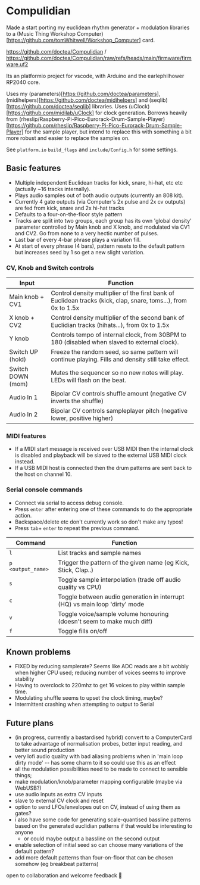 # Compulidian

Made a start porting my euclidean rhythm generator + modulation libraries to a (Music Thing Workshop Computer)[https://github.com/tomWhitwell/Workshop_Computer] card.

https://github.com/doctea/Compulidian / https://github.com/doctea/Compulidian/raw/refs/heads/main/firmware/firmware.uf2

Its an platformio project for vscode, with Arduino and the earlephilhower RP2040 core.

Uses my (parameters)[https://github.com/doctea/parameters], (midihelpers)[https://github.com/doctea/midihelpers] and (seqlib)[https://github.com/doctea/seqlib] libraries.  Uses (uClock)[https://github.com/midilab/uClock] for clock generation.  Borrows heavily from (rheslip/Raspberry-Pi-Pico-Eurorack-Drum-Sample-Player)[https://github.com/rheslip/Raspberry-Pi-Pico-Eurorack-Drum-Sample-Player] for the sample player, but intend to replace this with something a bit more robust and easier to replace the samples on.

See `platform.io` `build_flags` and `include/Config.h` for some settings.

## Basic features

- Multiple independent Euclidean tracks for kick, snare, hi-hat, etc etc (actually ~16 tracks internally).
- Plays audio samples out of both audio outputs (currently an 808 kit).
- Currently 4 gate outputs (via Computer's 2x pulse and 2x cv outputs) are fed from kick, snare and 2x hi-hat tracks
- Defaults to a four-on-the-floor style pattern
- Tracks are split into two groups, each group has its own 'global density' parameter controlled by Main knob and X knob, and modulated via CV1 and CV2.  Go from none to a very hectic number of pulses.
- Last bar of every 4-bar phrase plays a variation fill.
- At start of every phrase (4 bars), pattern resets to the default pattern but increases seed by 1 so get a new slight variation.

### CV, Knob and Switch controls

| Input             | Function                                                                                                        |
| ----------------- | --------------------------------------------------------------------------------------------------------------- |
| Main knob + CV1   | Control density multiplier of the first bank of Euclidean tracks (kick, clap, snare, toms...), from 0x to 1.5x  |
| X knob + CV2      | Control density multiplier of the second bank of Euclidian tracks (hihats...), from 0x to 1.5x                  |
| Y knob            | Controls tempo of internal clock, from 30BPM to 180 (disabled when slaved to external clock).                   |
| Switch UP (hold)  | Freeze the random seed, so same pattern will continue playing.  Fills and density still take effect.            |
| Switch DOWN (mom) | Mutes the sequencer so no new notes will play.  LEDs will flash on the beat.                                    |
| Audio In 1        | Bipolar CV controls shuffle amount (negative CV inverts the shuffle)                                            |
| Audio In 2        | Bipolar CV controls sampleplayer pitch (negative lower, positive higher)                                        |

### MIDI features

- If a MIDI start message is received over USB MIDI then the internal clock is disabled and playback will be slaved to the external USB MIDI clock instead.
- If a USB MIDI host is connected then the drum patterns are sent back to the host on channel 10.

### Serial console commands

- Connect via serial to access debug console.
- Press `enter` after entering one of these commands to do the appropriate action.
- Backspace/delete etc don't currently work so don't make any typos!
- Press `tab`+ `enter` to repeat the previous command.

| Command           | Function                                                                    |
| ----------------- | --------------------------------------------------------------------------- |
| `l`               | List tracks and sample names                                                |
| `p <output_name>` | Trigger the pattern of the given name (eg Kick, Stick, Clap..)              |
| `s`               | Toggle sample interpolation (trade off audio quality vs CPU)                |
| `c`               | Toggle between audio generation in interrupt (HQ) vs main loop 'dirty' mode |
| `v`               | Toggle voice/sample volume honouring (doesn't seem to make much diff)       |
| `f`               | Toggle fills on/off                                                         |

## Known problems

- FIXED by reducing samplerate? Seems like ADC reads are a bit wobbly when higher CPU used; reducing number of voices seems to improve stability
- Having to overclock to 220mhz to get 16 voices to play within sample time.
- Modulating shuffle seems to upset the clock timing, maybe?
- Intermittent crashing when attempting to output to Serial

## Future plans

- (in progress, currently a bastardised hybrid) convert to a ComputerCard to take advantage of normalisation probes, better input reading, and better sound production
- very lofi audio quality with bad aliasing problems when in 'main loop dirty mode' -- has some charm to it so could use this as an effect
- all the modulation possibilities need to be made to connect to sensible things;
- make modulation/knob/parameter mapping configurable (maybe via WebUSB?)
- use audio inputs as extra CV inputs
- slave to external CV clock and reset
- option to send LFOs/envelopes out on CV, instead of using them as gates?
- i also have some code for generating scale-quantised bassline patterns based on the generated euclidian patterns if that would be interesting to anyone
  - or could maybe output a bassline on the second output
- enable selection of initial seed so can choose many variations of the default pattern?
- add more default patterns than four-on-floor that can be chosen somehow (eg breakbeat patterns)

open to collaboration and welcome feedback 🙂
